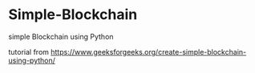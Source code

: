 # Simple-Blockchain

simple Blockchain using Python

tutorial from https://www.geeksforgeeks.org/create-simple-blockchain-using-python/
